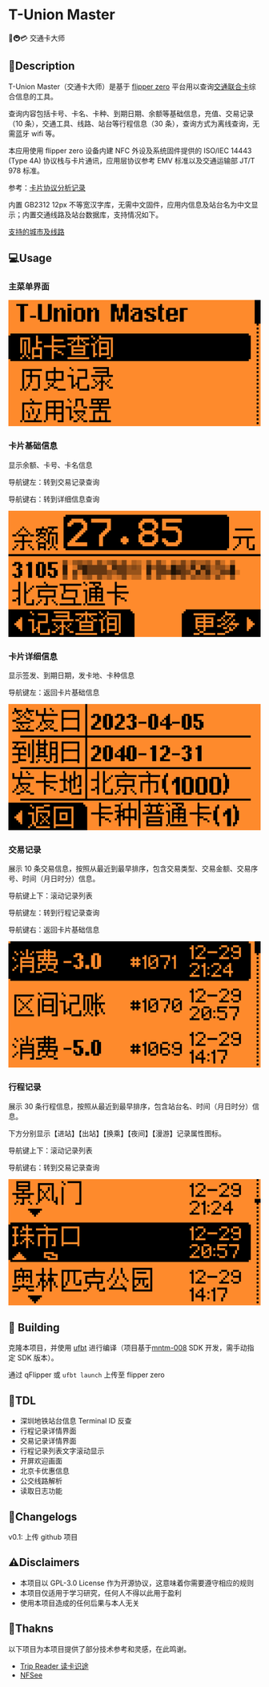 # T-Union Master

🐬🚇💳 交通卡大师

## 📖Description

T-Union Master（交通卡大师）是基于 [flipper zero](https://flipperzero.one/) 平台用以查询[交通联合卡](https://zh.wikipedia.org/wiki/%E4%BA%A4%E9%80%9A%E8%81%94%E5%90%88)综合信息的工具。

查询内容包括卡号、卡名、卡种、到期日期、余额等基础信息，充值、交易记录（10 条），交通工具、线路、站台等行程信息（30 条），查询方式为离线查询，无需蓝牙 wifi 等。

本应用使用 flipper zero 设备内建 NFC 外设及系统固件提供的 ISO/IEC 14443 (Type 4A) 协议栈与卡片通讯，应用层协议参考 EMV 标准以及交通运输部 JT/T 978 标准。

参考：[卡片协议分析记录](docs/card_data_format.md)

内置 GB2312 12px 不等宽汉字库，无需中文固件，应用内信息及站台名为中文显示；内置交通线路及站台数据库，支持情况如下。

[支持的城市及线路](docs/supported_cities.md)

## 💻Usage

### 主菜单界面

![](docs/assets/menu.png)

### 卡片基础信息

显示余额、卡号、卡名信息

导航键左：转到交易记录查询

导航键右：转到详细信息查询

![](docs/assets/baseinfo.png)

### 卡片详细信息

显示签发、到期日期，发卡地、卡种信息

导航键左：返回卡片基础信息

![](docs/assets/detailinfo.png)

### 交易记录

展示 10 条交易信息，按照从最近到最早排序，包含交易类型、交易金额、交易序号、时间（月日时分）信息。

导航键上下：滚动记录列表

导航键左：转到行程记录查询

导航键右：返回卡片基础信息

![](docs/assets/transactions.png)

### 行程记录

展示 30 条行程信息，按照从最近到最早排序，包含站台名、时间（月日时分）信息。

下方分别显示【进站】【出站】【换乘】【夜间】【漫游】记录属性图标。

导航键上下：滚动记录列表

导航键右：转到交易记录查询

![](docs/assets/travels.png)

## 🔨 Building

克隆本项目，并使用 [ufbt](https://github.com/flipperdevices/flipperzero-ufbt) 进行编译（项目基于[mntm-008](https://github.com/Next-Flip/Momentum-Firmware/releases/tag/mntm-008) SDK 开发，需手动指定 SDK 版本）。

通过 qFlipper 或 `ufbt launch` 上传至 flipper zero

## 🚩TDL

- 深圳地铁站台信息 Terminal ID 反查
- 行程记录详情界面
- 交易记录详情界面
- 行程记录列表文字滚动显示
- 开屏欢迎画面
- 北京卡优惠信息
- 公交线路解析
- 读取日志功能

## 📝Changelogs

v0.1: 上传 github 项目

## ⚠️Disclaimers

- 本项目以 GPL-3.0 License 作为开源协议，这意味着你需要遵守相应的规则
- 本项目仅适用于学习研究，任何人不得以此用于盈利
- 使用本项目造成的任何后果与本人无关

## 🎉Thakns

以下项目为本项目提供了部分技术参考和灵感，在此鸣谢。

- [Trip Reader 读卡识途](https://www.domosekai.com/reader/index.html)
- [NFSee](https://github.com/nfcim/nfsee)
